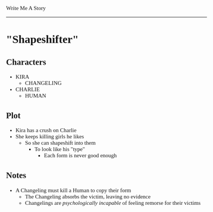 <Style>
	Body {
		Font-size: 15px;
		Font-family: Verdana;
	};
</Style>

Write Me A Story
****************
"Shapeshifter"
==============

Characters
----------
- KIRA
	- CHANGELING
- CHARLIE
	- HUMAN

Plot
----
- Kira has a crush on Charlie
- She keeps killing girls he likes
    - So she can shapeshift into them
        - To look like his "type"
            - Each form is never good enough

Notes
-----
- A Changeling must kill a Human to copy their form
    - The Changeling absorbs the victim, leaving no evidence
    - Changelings are _psychologically incapable_ of feeling remorse for their victims